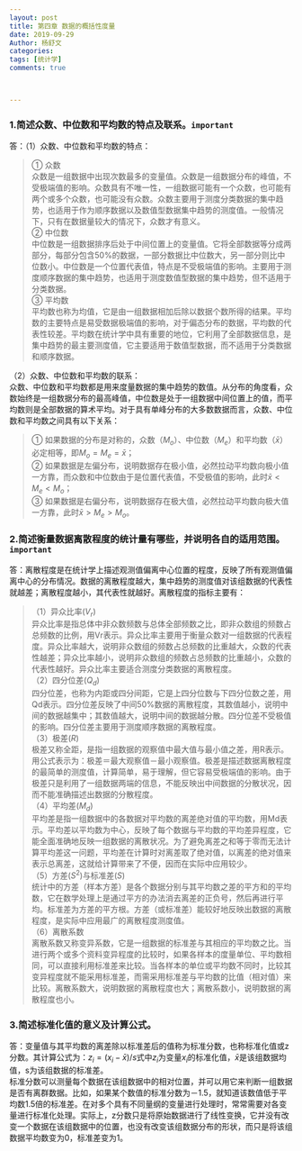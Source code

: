 ```yaml
---
layout: post
title: 第四章 数据的概括性度量
date: 2019-09-29
Author: 杨舒文
categories: 
tags: [统计学]
comments: true



---
```


### 1.简述众数、中位数和平均数的特点及联系。`important`

答：（1）众数、中位数和平均数的特点：  

> ① 众数  
> 众数是一组数据中出现次数最多的变量值。众数是一组数据分布的峰值，不受极端值的影响。众数具有不唯一性，一组数据可能有一个众数，也可能有两个或多个众数，也可能没有众数。众数主要用于测度分类数据的集中趋势，也适用于作为顺序数据以及数值型数据集中趋势的测度值。一般情况下，只有在数据量较大的情况下，众数才有意义。  
> ② 中位数  
> 中位数是一组数据排序后处于中间位置上的变量值。它将全部数据等分成两部分，每部分包含50%的数据，一部分数据比中位数大，另一部分则比中位数小。中位数是一个位置代表值，特点是不受极端值的影响。主要用于测度顺序数据的集中趋势，也适用于测度数值型数据的集中趋势，但不适用于分类数据。  
> ③ 平均数  
> 平均数也称为均值，它是由一组数据相加后除以数据个数所得的结果。平均数的主要特点是易受数据极端值的影响，对于偏态分布的数据，平均数的代表性较差。平均数在统计学中具有重要的地位，它利用了全部数据信息，是集中趋势的最主要测度值，它主要适用于数值型数据，而不适用于分类数据和顺序数据。

（2）众数、中位数和平均数的联系：  
众数、中位数和平均数都是用来度量数据的集中趋势的数值。从分布的角度看，众数始终是一组数据分布的最高峰值，中位数是处于一组数据中间位置上的值，而平均数则是全部数据的算术平均。对于具有单峰分布的大多数数据而言，众数、中位数和平均数之间具有以下关系：  

> ① 如果数据的分布是对称的，众数（$M_o$）、中位数（$M_e$）和平均数（$\bar x$）必定相等，即$M_o=M_e=\bar x$；  
> ② 如果数据是左偏分布，说明数据存在极小值，必然拉动平均数向极小值一方靠，而众数和中位数由于是位置代表值，不受极值的影响，此时$\bar{x}<M_e<M_o$；  
> ③ 如果数据是右偏分布，说明数据存在极大值，必然拉动平均数向极大值一方靠，此时$\bar{x}>M_e>M_o$。

### 2.简述衡量数据离散程度的统计量有哪些，并说明各自的适用范围。`important`

答：离散程度是在统计学上描述观测值偏离中心位置的程度，反映了所有观测值偏离中心的分布情况。数据的离散程度越大，集中趋势的测度值对该组数据的代表性就越差；离散程度越小，其代表性就越好。离散程度的指标主要有：   

> （1）异众比率($V_r$)  
> 异众比率是指总体中非众数频数与总体全部频数之比，即非众数组的频数占总频数的比例，用Vr表示。异众比率主要用于衡量众数对一组数据的代表程度。异众比率越大，说明非众数组的频数占总频数的比重越大，众数的代表性越差；异众比率越小，说明非众数组的频数占总频数的比重越小，众数的代表性越好。异众比率主要适合测度分类数据的离散程度。  
> （2）四分位差($Q_d$)  
> 四分位差，也称为内距或四分间距，它是上四分位数与下四分位数之差，用Qd表示。四分位差反映了中间50%数据的离散程度，其数值越小，说明中间的数据越集中；其数值越大，说明中间的数据越分散。四分位差不受极值的影响。四分位差主要用于测度顺序数据的离散程度。  
> （3）极差($R$)  
> 极差又称全距，是指一组数据的观察值中最大值与最小值之差，用R表示。用公式表示为：极差＝最大观察值－最小观察值。极差是描述数据离散程度的最简单的测度值，计算简单，易于理解，但它容易受极端值的影响。由于极差只是利用了一组数据两端的信息，不能反映出中间数据的分散状况，因而不能准确描述出数据的分散程度。  
> （4）平均差($M_d$)  
> 平均差是指一组数据中的各数据对平均数的离差绝对值的平均数，用Md表示。平均差以平均数为中心，反映了每个数据与平均数的平均差异程度，它能全面准确地反映一组数据的离散状况。为了避免离差之和等于零而无法计算平均差这一问题，平均差在计算时对离差取了绝对值，以离差的绝对值来表示总离差，这就给计算带来了不便，因而在实际中应用较少。  
> （5）方差($S^2$)与标准差($S$)  
> 统计中的方差（样本方差）是各个数据分别与其平均数之差的平方和的平均数，它在数学处理上是通过平方的办法消去离差的正负号，然后再进行平均。标准差为方差的平方根。方差（或标准差）能较好地反映出数据的离散程度，是实际中应用最广的离散程度测度值。  
> （6）离散系数  
> 离散系数又称变异系数，它是一组数据的标准差与其相应的平均数之比。当进行两个或多个资料变异程度的比较时，如果各样本的度量单位、平均数相同，可以直接利用标准差来比较。当各样本的单位或平均数不同时，比较其变异程度就不能采用标准差，而需采用标准差与平均数的比值（相对值）来比较。离散系数大，说明数据的离散程度也大；离散系数小，说明数据的离散程度也小。  

### 3.简述标准化值的意义及计算公式。

答：变量值与其平均数的离差除以标准差后的值称为标准分数，也称标准化值或z分数。其计算公式为：$z_i=(x_i-\bar{x})/s$式中$z_i$为变量$x_i$的标准化值，$\bar x$是该组数据均值，s为该组数据的标准差。  
标准分数可以测量每个数据在该组数据中的相对位置，并可以用它来判断一组数据是否有离群数据。比如，如果某个数值的标准分数为－1.5，就知道该数值低于平均数1.5倍的标准差。在对多个具有不同量纲的变量进行处理时，常常需要对各变量进行标准化处理。实际上，z分数只是将原始数据进行了线性变换，它并没有改变一个数据在该组数据中的位置，也没有改变该组数据分布的形状，而只是将该组数据平均数变为0，标准差变为1。



















